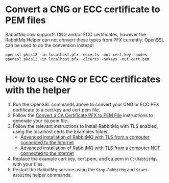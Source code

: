 [title]: # (Convert CNG or ECC to PEM)
[tags]: # (rabbitmq,tls)
[priority]: # (1)

# Convert a CNG or ECC certificate to PEM files

RabbitMq now supports CNG and/or ECC certificates, however the RabbitMq Helper can not convert these types from PFX currently. OpenSSL can be used to do the conversion instead:

```
openssl pkcs12 -in localhost.pfx -nocerts -out cert.key -nodes
openssl pkcs12 -in localhost.pfx -clcerts -nokeys -out cert.pem
```

# How to use CNG or ECC certificates with the helper

1. Run the OpenSSL commands above to convert your CNG or ECC PFX certificate to a cert.key and cert.pem file.
2. Follow the [Convert a CA Certificate PFX to PEM File](convert-cacerttopem.md) instructions to generate your ca.pem file.
3. Follow the relevant instructions to install RabbitMq with TLS enabled, using the localhost certs the Examples folder.
    - [Advanced installation of RabbitMQ with TLS from a computer connected to the Internet](../installation/installtls.md)
    - [Advanced installation of RabbitMQ with TLS from a computer NOT connected to the Internet](../installation/installtls-offline.md)
4. Replace the example cert.key, cert.pem, and ca.pem in `C:\RabbitMq\` with your files.
5. Restart the RabbitMq service using the `Stop-RabbitMq` and `Start-RabbitMq` helper commands.
